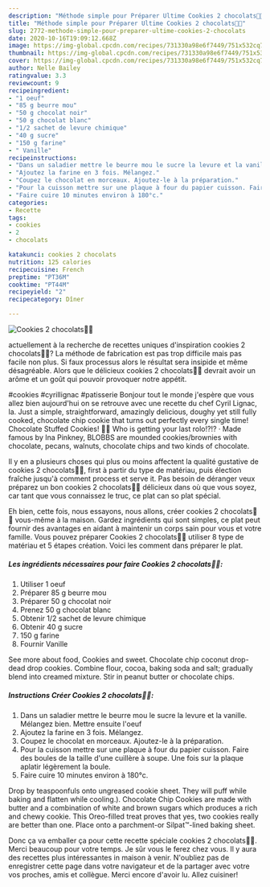 ```yaml
---
description: "Méthode simple pour Préparer Ultime Cookies 2 chocolats🍫🍪"
title: "Méthode simple pour Préparer Ultime Cookies 2 chocolats🍫🍪"
slug: 2772-methode-simple-pour-preparer-ultime-cookies-2-chocolats
date: 2020-10-16T19:09:12.668Z
image: https://img-global.cpcdn.com/recipes/731330a98e6f7449/751x532cq70/cookies-2-chocolats🍫🍪-photo-principale-de-la-recette.jpg
thumbnail: https://img-global.cpcdn.com/recipes/731330a98e6f7449/751x532cq70/cookies-2-chocolats🍫🍪-photo-principale-de-la-recette.jpg
cover: https://img-global.cpcdn.com/recipes/731330a98e6f7449/751x532cq70/cookies-2-chocolats🍫🍪-photo-principale-de-la-recette.jpg
author: Nelle Bailey
ratingvalue: 3.3
reviewcount: 9
recipeingredient:
- "1 oeuf"
- "85 g beurre mou"
- "50 g chocolat noir"
- "50 g chocolat blanc"
- "1/2 sachet de levure chimique"
- "40 g sucre"
- "150 g farine"
- " Vanille"
recipeinstructions:
- "Dans un saladier mettre le beurre mou le sucre la levure et la vanille. Mélangez bien. Mettre ensuite l&#39;oeuf"
- "Ajoutez la farine en 3 fois. Mélangez."
- "Coupez le chocolat en morceaux. Ajoutez-le à la préparation."
- "Pour la cuisson mettre sur une plaque à four du papier cuisson. Faire des boules de la taille d&#39;une cuillère à soupe. Une fois sur la plaque aplatir légèrement la boule."
- "Faire cuire 10 minutes environ à 180°c."
categories:
- Recette
tags:
- cookies
- 2
- chocolats

katakunci: cookies 2 chocolats 
nutrition: 125 calories
recipecuisine: French
preptime: "PT36M"
cooktime: "PT44M"
recipeyield: "2"
recipecategory: Dîner

---
```



![Cookies 2 chocolats🍫🍪](https://img-global.cpcdn.com/recipes/731330a98e6f7449/751x532cq70/cookies-2-chocolats🍫🍪-photo-principale-de-la-recette.jpg)

actuellement à la recherche de recettes uniques d'inspiration cookies 2 chocolats🍫🍪? La méthode de fabrication est pas trop difficile mais pas facile non plus. Si faux processus alors le résultat sera insipide et même désagréable. Alors que le délicieux cookies 2 chocolats🍫🍪 devrait avoir un arôme et un goût qui pouvoir provoquer notre appétit.

#cookies #cyrillignac #patisserie Bonjour tout le monde j&#39;espère que vous allez bien aujourd&#39;hui on se retrouve avec une recette du chef Cyril Lignac, la. Just a simple, straightforward, amazingly delicious, doughy yet still fully cooked, chocolate chip cookie that turns out perfectly every single time! Chocolate Stuffed Cookies! 🍫🍪 Who is getting your last rolo!?!? · Made famous by Ina Pinkney, BLOBBS are mounded cookies/brownies with chocolate, pecans, walnuts, chocolate chips and two kinds of chocolate.

Il y en a plusieurs choses qui plus ou moins affectent la qualité gustative de cookies 2 chocolats🍫🍪, first à partir du type de matériau, puis élection fraîche jusqu'à comment process et serve it. Pas besoin de déranger veux préparez un bon cookies 2 chocolats🍫🍪 délicieux dans où que vous soyez, car tant que vous connaissez le truc, ce plat can so plat spécial.


Eh bien, cette fois, nous essayons, nous allons, créer cookies 2 chocolats🍫🍪 vous-même à la maison. Gardez ingrédients qui sont simples, ce plat peut fournir des avantages en aidant à maintenir un corps sain pour vous et votre famille. Vous pouvez préparer Cookies 2 chocolats🍫🍪 utiliser 8 type de matériau et 5 étapes création. Voici les comment dans préparer le plat.

<!--inarticleads1-->

##### Les ingrédients nécessaires pour faire Cookies 2 chocolats🍫🍪:

1. Utiliser 1 oeuf
1. Préparer 85 g beurre mou
1. Préparer 50 g chocolat noir
1. Prenez 50 g chocolat blanc
1. Obtenir 1/2 sachet de levure chimique
1. Obtenir 40 g sucre
1.  150 g farine
1. Fournir  Vanille


See more about food, Cookies and sweet. Chocolate chip coconut drop-dead drop cookies. Combine flour, cocoa, baking soda and salt; gradually blend into creamed mixture. Stir in peanut butter or chocolate chips. 

<!--inarticleads2-->

##### Instructions Créer Cookies 2 chocolats🍫🍪:

1. Dans un saladier mettre le beurre mou le sucre la levure et la vanille. Mélangez bien. Mettre ensuite l&#39;oeuf
1. Ajoutez la farine en 3 fois. Mélangez.
1. Coupez le chocolat en morceaux. Ajoutez-le à la préparation.
1. Pour la cuisson mettre sur une plaque à four du papier cuisson. Faire des boules de la taille d&#39;une cuillère à soupe. Une fois sur la plaque aplatir légèrement la boule.
1. Faire cuire 10 minutes environ à 180°c.


Drop by teaspoonfuls onto ungreased cookie sheet. They will puff while baking and flatten while cooling.). Chocolate Chip Cookies are made with butter and a combination of white and brown sugars which produces a rich and chewy cookie. This Oreo-filled treat proves that yes, two cookies really are better than one. Place onto a parchment-or Silpat™-lined baking sheet. 


Donc ça va emballer ça pour cette recette spéciale cookies 2 chocolats🍫🍪. Merci beaucoup pour votre temps. Je sûr vous le ferez chez vous. Il y aura des recettes plus  intéressantes in maison à venir. N'oubliez pas de enregistrer cette page dans votre navigateur et de la partager avec votre vos proches, amis et collègue. Merci encore d'avoir lu. Allez cuisiner!
